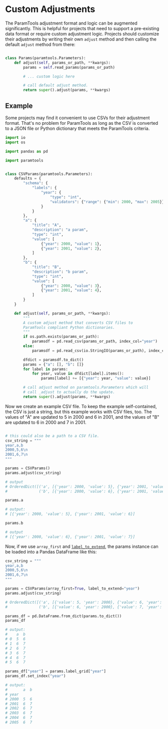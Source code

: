 # Custom Adjustments

The ParamTools adjustment format and logic can be augmented significantly. This is helpful for projects that need to support a pre-existing data format or require custom adjustment logic. Projects should customize their adjustments by writing their own `adjust` method and then calling the default `adjust` method from there:


```python

class Params(paramtools.Parameters):
    def adjust(self, params_or_path, **kwargs):
        params = self.read_params(params_or_path)

        # ... custom logic here

        # call default adjust method.
        return super().adjust(params, **kwargs)

```


## Example

Some projects may find it convenient to use CSVs for their adjustment format. That's no problem for ParamTools as long as the CSV is converted to a JSON file or Python dictionary that meets the ParamTools criteria.

```python
import io
import os

import pandas as pd

import paramtools


class CSVParams(paramtools.Parameters):
    defaults = {
        "schema": {
            "labels": {
                "year": {
                    "type": "int",
                    "validators": {"range": {"min": 2000, "max": 2005}}
                }
            }
        },
        "a": {
            "title": "A",
            "description": "a param",
            "type": "int",
            "value": [
                {"year": 2000, "value": 1},
                {"year": 2001, "value": 2},
            ]
        },
        "b": {
            "title": "B",
            "description": "b param",
            "type": "int",
            "value": [
                {"year": 2000, "value": 3},
                {"year": 2001, "value": 4},
            ]
        }
    }

    def adjust(self, params_or_path, **kwargs):
        """
        A custom adjust method that converts CSV files to
        ParamTools compliant Python dictionaries.
        """
        if os.path.exists(params_or_path):
            paramsdf = pd.read_csv(params_or_path, index_col="year")
        else:
            paramsdf = pd.read_csv(io.StringIO(params_or_path), index_col="year")

        dfdict = paramsdf.to_dict()
        params = {"a": [], "b": []}
        for label in params:
            for year, value in dfdict[label].items():
                params[label] += [{"year": year, "value": value}]

        # call adjust method on paramtools.Parameters which will
        # call _adjust to actually do the update.
        return super().adjust(params, **kwargs)

```

Now we create an example CSV file. To keep the example self-contained, the CSV is just a string, but this example works with CSV files, too. The values of "A" are updated to 5 in 2000 and 6 in 2001, and the values of "B" are updated to 6 in 2000 and 7 in 2001.


```python

# this could also be a path to a CSV file.
csv_string = """
year,a,b
2000,5,6\n
2001,6,7\n
"""

params = CSVParams()
params.adjust(csv_string)

# output
# OrderedDict([('a', [{'year': 2000, 'value': 5}, {'year': 2001, 'value': 6}]),
#              ('b', [{'year': 2000, 'value': 6}, {'year': 2001, 'value': 7}])])

params.a

# output:
# [{'year': 2000, 'value': 5}, {'year': 2001, 'value': 6}]

params.b

# output
# [{'year': 2000, 'value': 6}, {'year': 2001, 'value': 7}]

```

Now, if we use `array_first` and [`label_to_extend`](/api/extend/), the params instance can be loaded into a Pandas
DataFrame like this:

```python
csv_string = """
year,a,b
2000,5,6\n
2001,6,7\n
"""

params = CSVParams(array_first=True, label_to_extend="year")
params.adjust(csv_string)

# OrderedDict([('a', [{'value': 5, 'year': 2000}, {'value': 6, 'year': 2001}]),
#              ('b', [{'value': 6, 'year': 2000}, {'value': 7, 'year': 2001}])])

params_df = pd.DataFrame.from_dict(params.to_dict())
params_df

# output:
#    a  b
# 0  5  6
# 1  6  7
# 2  6  7
# 3  6  7
# 4  6  7
# 5  6  7

params_df["year"] = params.label_grid["year"]
params_df.set_index("year")

# output:
#       a  b
# year
# 2000  5  6
# 2001  6  7
# 2002  6  7
# 2003  6  7
# 2004  6  7
# 2005  6  7

```
